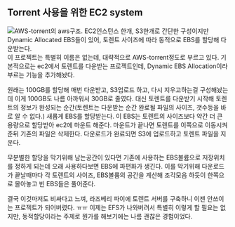 ## Torrent 사용을 위한 EC2 system

<img src="https://this.ismin.uk/resources/aws-torrent.svg" title="AWS-torrent의 aws구조. EC2인스턴스 한개, S3한개로 간단한 구성이지만 Dynamic Allocated EBS들이 있어, 토렌트 사이즈에 따라 동적으로 EBS를 할당해 다운받는다." alt="AWS-torrent의 aws구조. EC2인스턴스 한개, S3한개로 간단한 구성이지만 Dynamic Allocated EBS들이 있어, 토렌트 사이즈에 따라 동적으로 EBS를 할당해 다운받는다.">
이 프로젝트는 특별히 이름은 없는데, 대략적으로 AWS-torrent정도로 부르고 있다. 기본적으로는 ec2에서 토렌트를 다운받는 프로젝트인데, Dynamic EBS Allocation이라 부르는 기능을 추가해놨다.

원래는 100GB를 할당해 매번 다운받고, S3업로드 하고, 다시 지우고하는걸 구성해놨는데 이게 100GB도 나름 아까워서 30GB로 줄였다. 대신 토렌트를 다운받기 시작해 토렌트의 정보가 완성되는 순간(토렌트는 다운받는 순간 완료될 파일의 사이즈, 갯수등을 바로 알 수 없다.) 새롭게 EBS를 할당받는다. 이 EBS는 토렌트의 사이즈보다 약간 더 큰 용량으로 할당받아 ec2에 마운트 해준다. 마운트가 끝나면 토렌트를 이쪽으로 이동시켜준뒤 기존의 파일은 삭제한다. 다운로드가 완료되면 S3에 업로드하고 토렌트 파일을 지운다.

무분별한 할당을 막기위해 남는공간이 있다면 기존에 사용하는 EBS볼륨으로 저장위치를 정하게 되는데 오래 사용하다보면 EBS에 파편화가 생긴다. 이를 막기위해 다운로드가 끝날때마다 각 토렌트의 사이즈, EBS볼륨의 공간을 계산해 조각모음 하듯이 한쪽으로 몰아놓고 빈 EBS들은 풀어준다.

결국 이것마저도 비싸다고 느껴, 라즈베리 파이에 토렌트 서버를 구축하니 이젠 안쓰이는 프로젝트가 되어버렸다. ㅠㅠ
이제는 EFS가 나와버려서 특별히 이렇게 할 필요는 없지만, 동적할당이라는 주제로 뭔가를 해보기에는 나름 괜찮은 경험이었다.
